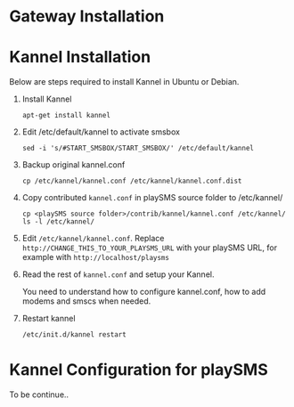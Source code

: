 Gateway Installation
====================

# Kannel Installation

Below are steps required to install Kannel in Ubuntu or Debian.

1.  Install Kannel

    ```
    apt-get install kannel
    ```

2.  Edit /etc/default/kannel to activate smsbox

    ```
    sed -i 's/#START_SMSBOX/START_SMSBOX/' /etc/default/kannel
    ```

3.  Backup original kannel.conf

    ```
    cp /etc/kannel/kannel.conf /etc/kannel/kannel.conf.dist
    ```

4.  Copy contributed `kannel.conf` in playSMS source folder to /etc/kannel/

    ```
    cp <playSMS source folder>/contrib/kannel/kannel.conf /etc/kannel/
    ls -l /etc/kannel/
    ```

5.  Edit `/etc/kannel/kannel.conf`. Replace `http://CHANGE_THIS_TO_YOUR_PLAYSMS_URL`
    with your playSMS URL, for example with `http://localhost/playsms`

6.  Read the rest of `kannel.conf` and setup your Kannel.

    You need to understand how to configure kannel.conf, how to add modems and smscs when needed.

7.  Restart kannel

    ```
    /etc/init.d/kannel restart
    ```

# Kannel Configuration for playSMS

To be continue..
